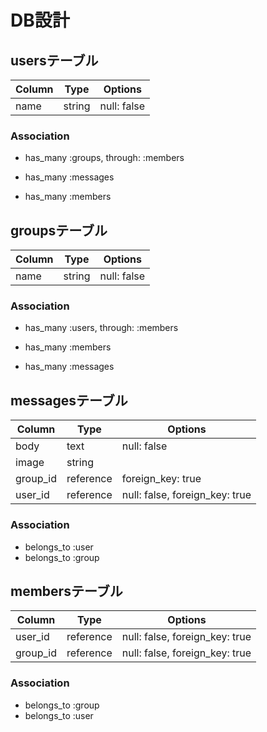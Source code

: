 # DB設計

## usersテーブル

|Column|Type|Options|
|------|----|-------|
|name|string|null: false|

### Association
- has_many :groups, through: :members

- has_many :messages
- has_many :members



## groupsテーブル

|Column|Type|Options|
|------|----|-------|
|name|string|null: false|

### Association
- has_many :users, through: :members

- has_many :members

- has_many :messages



## messagesテーブル

|Column|Type|Options|
|------|----|-------|
|body|text|null: false|
|image|string||
|group_id|reference|foreign_key: true|
|user_id|reference|null: false, foreign_key: true|

### Association
- belongs_to :user
- belongs_to :group


## membersテーブル

|Column|Type|Options|
|------|----|-------|
|user_id|reference|null: false, foreign_key: true|
|group_id|reference|null: false, foreign_key: true|

### Association
- belongs_to :group
- belongs_to :user
